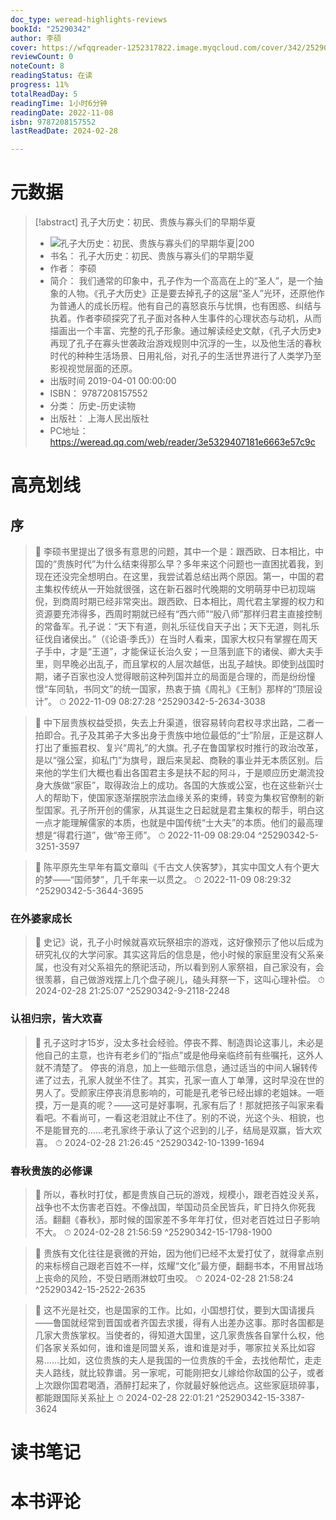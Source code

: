 ```yaml
---
doc_type: weread-highlights-reviews
bookId: "25290342"
author: 李硕
cover: https://wfqqreader-1252317822.image.myqcloud.com/cover/342/25290342/t7_25290342.jpg
reviewCount: 0
noteCount: 8
readingStatus: 在读
progress: 11%
totalReadDay: 5
readingTime: 1小时6分钟
readingDate: 2022-11-08
isbn: 9787208157552
lastReadDate: 2024-02-28

---
```

# 元数据
> [!abstract] 孔子大历史：初民、贵族与寡头们的早期华夏
> - ![ 孔子大历史：初民、贵族与寡头们的早期华夏|200](https://wfqqreader-1252317822.image.myqcloud.com/cover/342/25290342/t7_25290342.jpg)
> - 书名： 孔子大历史：初民、贵族与寡头们的早期华夏
> - 作者： 李硕
> - 简介： 我们通常的印象中，孔子作为一个高高在上的“圣人”，是一个抽象的人物。《孔子大历史》正是要去掉孔子的这层“圣人”光环，还原他作为普通人的成长历程。他有自己的喜怒哀乐与忧惧，也有困惑、纠结与执着。作者李硕探究了孔子面对各种人生事件的心理状态与动机，从而描画出一个丰富、完整的孔子形象。通过解读经史文献，《孔子大历史》再现了孔子在寡头世袭政治游戏规则中沉浮的一生，以及他生活的春秋时代的种种生活场景、日用礼俗，对孔子的生活世界进行了人类学乃至影视视觉层面的还原。
> - 出版时间 2019-04-01 00:00:00
> - ISBN： 9787208157552
> - 分类： 历史-历史读物
> - 出版社： 上海人民出版社
> - PC地址：https://weread.qq.com/web/reader/3e5329407181e6663e57c9c

# 高亮划线

## 序

> 📌 李硕书里提出了很多有意思的问题，其中一个是：跟西欧、日本相比，中国的“贵族时代”为什么结束得那么早？多年来这个问题也一直困扰着我，到现在还没完全想明白。在这里，我尝试着总结出两个原因。第一，中国的君主集权传统从一开始就很强，这在新石器时代晚期的文明萌芽中已初现端倪，到商周时期已经非常突出。跟西欧、日本相比，周代君主掌握的权力和资源要充沛得多，西周时期就已经有“西六师”“殷八师”那样归君主直接控制的常备军。孔子说：“天下有道，则礼乐征伐自天子出；天下无道，则礼乐征伐自诸侯出。”（《论语·季氏》）在当时人看来，国家大权只有掌握在周天子手中，才是“王道”，才能保证长治久安；一旦落到底下的诸侯、卿大夫手里，则早晚必出乱子，而且掌权的人层次越低，出乱子越快。即使到战国时期，诸子百家也没人觉得眼前这种列国并立的局面是合理的，而是纷纷憧憬“车同轨，书同文”的统一国家，热衷于搞《周礼》《王制》那样的“顶层设计”。 
> ⏱ 2022-11-09 08:27:28 ^25290342-5-2634-3038

> 📌 中下层贵族权益受损，失去上升渠道，很容易转向君权寻求出路，二者一拍即合。孔子及其弟子大多出身于贵族中地位最低的“士”阶层，正是这群人打出了重振君权、复兴“周礼”的大旗。孔子在鲁国掌权时推行的政治改革，是以“强公室，抑私门”为旗号，跟后来吴起、商鞅的事业并无本质区别。后来他的学生们大概也看出各国君主多是扶不起的阿斗，于是顺应历史潮流投身大族做“家臣”，取得政治上的成功。各国的大族或公室，也在这些新兴士人的帮助下，使国家逐渐摆脱宗法血缘关系的束缚，转变为集权官僚制的新型国家。孔子所开创的儒家，从其诞生之日起就是君主集权的帮手，明白这一点才能理解儒家的本质，也就是中国传统“士大夫”的本质。他们的最高理想是“得君行道”，做“帝王师”。 
> ⏱ 2022-11-09 08:29:04 ^25290342-5-3251-3597

> 📌 陈平原先生早年有篇文章叫《千古文人侠客梦》，其实中国文人有个更大的梦——“国师梦”，几千年来一以贯之。 
> ⏱ 2022-11-09 08:29:32 ^25290342-5-3644-3695

### 在外婆家成长

> 📌 史记》说，孔子小时候就喜欢玩祭祖宗的游戏，这好像预示了他以后成为研究礼仪的大学问家。其实这背后的信息是，他小时候的家庭里没有父系亲属，也没有对父系祖先的祭祀活动，所以看到别人家祭祖，自己家没有，会很羡慕，自己做游戏摆上几个盘子碗儿，磕头拜祭一下，这叫心理补偿。 
> ⏱ 2024-02-28 21:25:07 ^25290342-9-2118-2248

### 认祖归宗，皆大欢喜

> 📌 孔子这时才15岁，没太多社会经验。停丧不葬、制造舆论这事儿，未必是他自己的主意，也许有老乡们的“指点”或是他母亲临终前有些嘱托，这外人就不清楚了。
停丧的消息，加上一些暗示信息，通过适当的中间人辗转传递了过去，孔家人就坐不住了。其实，孔家一直人丁单薄，这时早没在世的男人了。受颜家庄停丧消息影响的，可能是孔老爷已经出嫁的老姐妹。一咂摸，万一是真的呢？——这可是好事啊，孔家有后了！那就把孩子叫家来看看吧。不看尚可，一看这老泪就止不住了。别的不说，光这个头、相貌，也不是能冒充的……老孔家终于承认了这个迟到的儿子，结局是双赢，皆大欢喜。 
> ⏱ 2024-02-28 21:26:45 ^25290342-10-1399-1694

### 春秋贵族的必修课

> 📌 所以，春秋时打仗，都是贵族自己玩的游戏，规模小，跟老百姓没关系，战争也不太伤害老百姓。不像战国，举国动员全民皆兵，旷日持久你死我活。翻翻《春秋》，那时候的国家差不多年年打仗，但对老百姓过日子影响不大。 
> ⏱ 2024-02-28 21:56:59 ^25290342-15-1798-1900

> 📌 贵族有文化往往是衰微的开始，因为他们已经不太爱打仗了，就得拿点别的来标榜自己跟老百姓不一样，炫耀“文化”最方便，翻翻书本，不用冒战场上丧命的风险，不受日晒雨淋蚊叮虫咬。 
> ⏱ 2024-02-28 21:58:24 ^25290342-15-2522-2635

> 📌 这不光是社交，也是国家的工作。比如，小国想打仗，要到大国请援兵——鲁国就经常到晋国或者齐国去求援，得有人出差办这事。那时各国都是几家大贵族掌权。当使者的，得知道大国里，这几家贵族各自掌什么权，他们各家关系如何，谁和谁是同盟关系，谁和谁是对手，哪家拉关系比如容易……比如，这位贵族的夫人是我国的一位贵族的千金，去找他帮忙，走走夫人路线，就比较靠谱。另一家呢，可能刚把女儿嫁给你敌国的公子，或者上次跟你国君喝酒，酒醉打起来了，你就最好躲他远点。这些家庭琐碎事，都能跟国际关系扯上 
> ⏱ 2024-02-28 22:01:21 ^25290342-15-3387-3624

# 读书笔记

# 本书评论
